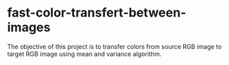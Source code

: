 # fast-color-transfert-between-images
The objective of this project is to transfer colors from source RGB image to target RGB image using mean and variance algorithm.
